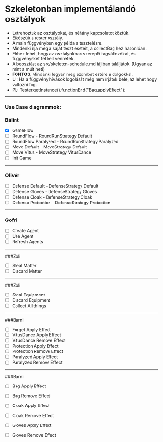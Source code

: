 # Szkeletonban implementálandó osztályok

* Létrehoztuk az osztályokat, és néhány kapcsolatot köztük.
* Elkészült a tester osztály.
* A main függvényben egy példa a tesztelésre.
* Mindenki írja meg a saját teszt eseteit, a collectBag hez hasonlóan. 
* Ehhez lehet, hogy az osztályokban szereplő tagváltozókat, és függvényeket fel kell vennetek.
* A beosztást az src/skeleton-schedule.md fájlban találjátok. (Ugyan az mint a múlt heti)
* **FONTOS**: Mindenki legyen meg szombat estére a dolgokkal.
* UI: Ha a függvény hívások logolását még nem írjátok bele, az lehet hogy változni fog.
* PL: Tester.getInstance().functionEnd("Bag.applyEffect");
---

### Use Case diagrammok:

### Bálint
- [X] GameFlow
- [ ] RoundFlow - RoundRunStrategy Default
- [ ] RoundFlow Paralyzed - RoundRunStrategy Paralyzed
- [ ] Move Default - MoveStrategy Default
- [ ] Move Vitus - MoveStrategy VitusDance
- [ ] Init Game
---
### Olivér
- [ ] Defense Default - DefenseStrategy Default
- [ ] Defense Gloves - DefenseStrategy Gloves
- [ ] Defense Cloak - DefenseStrategy Cloak
- [ ] Defense Protection - DefenseStrategy Protection
---
### Gofri
- [ ] Create Agent
- [ ] Use Agent
- [ ] Refresh Agents
---
###Zoli
- [ ] Steal Matter
- [ ] Discard Matter
---
###Zoli
- [ ] Steal Equipment
- [ ] Discard Equipment
- [ ] Collect All things
---
###Barni
- [ ] Forget Apply Effect
- [ ] VitusDance Apply Effect
- [ ] VitusDance Remove Effect
- [ ] Protection Apply Effect
- [ ] Protection Remove Effect
- [ ] Paralyzed Apply Effect
- [ ] Paralyzed Remove Effect
---
###Barni
- [ ] Bag Apply Effect
- [ ] Bag Remove Effect
- [ ] Cloak Apply Effect
- [ ] Cloak Remove Effect
- [ ] Gloves Apply Effect
- [ ] Gloves Remove Effect


